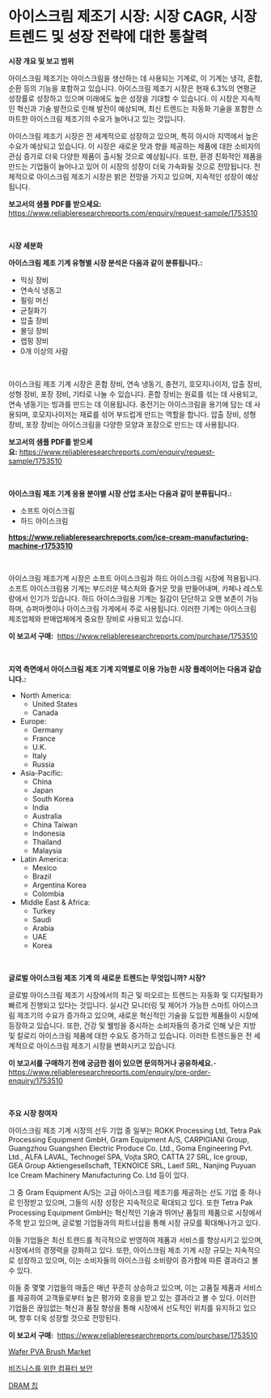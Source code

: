 <p><h1>아이스크림 제조기 시장: 시장 CAGR, 시장 트렌드 및 성장 전략에 대한 통찰력</h1></p><p><strong>시장 개요 및 보고 범위</strong></p>
<p><p>아이스크림 제조기는 아이스크림을 생산하는 데 사용되는 기계로, 이 기계는 냉각, 혼합, 순환 등의 기능을 포함하고 있습니다. 아이스크림 제조기 시장은 현재 6.3%의 연평균 성장률로 성장하고 있으며 미래에도 높은 성장을 기대할 수 있습니다. 이 시장은 지속적인 혁신과 기술 발전으로 인해 발전이 예상되며, 최신 트렌드는 자동화 기술을 포함한 스마트한 아이스크림 제조기의 수요가 늘어나고 있는 것입니다.</p><p>아이스크림 제조기 시장은 전 세계적으로 성장하고 있으며, 특히 아시아 지역에서 높은 수요가 예상되고 있습니다. 이 시장은 새로운 맛과 향을 제공하는 제품에 대한 소비자의 관심 증가로 더욱 다양한 제품이 출시될 것으로 예상됩니다. 또한, 환경 친화적인 제품을 만드는 기업들이 늘어나고 있어 이 시장의 성장이 더욱 가속화될 것으로 전망됩니다. 전체적으로 아이스크림 제조기 시장은 밝은 전망을 가지고 있으며, 지속적인 성장이 예상됩니다.</p></p>
<p><strong>보고서의 샘플 PDF를 받으세요:</strong> <a href="https://www.reliableresearchreports.com/enquiry/request-sample/1753510">https://www.reliableresearchreports.com/enquiry/request-sample/1753510</a></p>
<p>&nbsp;</p>
<p><strong>시장 세분화</strong></p>
<p><strong>아이스크림 제조 기계 유형별 시장 분석은 다음과 같이 분류됩니다.:</strong></p>
<p><ul><li>믹싱 장비</li><li>연속식 냉동고</li><li>필링 머신</li><li>균질화기</li><li>압출 장비</li><li>몰딩 장비</li><li>랩핑 장비</li><li>0개 이상의 사람</li></ul></p>
<p>&nbsp;</p>
<p><p>아이스크림 제조 기계 시장은 혼합 장비, 연속 냉동기, 충전기, 호모지나이저, 압출 장비, 성형 장비, 포장 장비, 기타로 나눌 수 있습니다. 혼합 장비는 원료를 섞는 데 사용되고, 연속 냉동기는 빙과를 만드는 데 이용됩니다. 충전기는 아이스크림을 용기에 담는 데 사용되며, 호모지나이저는 재료를 섞어 부드럽게 만드는 역할을 합니다. 압출 장비, 성형 장비, 포장 장비는 아이스크림을 다양한 모양과 포장으로 만드는 데 사용됩니다.</p></p>
<p><strong>보고서의 샘플 PDF를 받으세요:</strong>&nbsp;<a href="https://www.reliableresearchreports.com/enquiry/request-sample/1753510">https://www.reliableresearchreports.com/enquiry/request-sample/1753510</a></p>
<p>&nbsp;</p>
<p><strong> 아이스크림 제조 기계 응용 분야별 시장 산업 조사는 다음과 같이 분류됩니다.:</strong></p>
<p><ul><li>소프트 아이스크림</li><li>하드 아이스크림</li></ul></p>
<p><strong><a href="https://www.reliableresearchreports.com/ice-cream-manufacturing-machine-r1753510">https://www.reliableresearchreports.com/ice-cream-manufacturing-machine-r1753510</a></strong></p>
<p>&nbsp;</p>
<p><p>아이스크림 제조기계 시장은 소프트 아이스크림과 하드 아이스크림 시장에 적용됩니다. 소프트 아이스크림용 기계는 부드러운 텍스처와 즐거운 맛을 만들어내며, 카페나 레스토랑에서 인기가 있습니다. 하드 아이스크림용 기계는 질감이 단단하고 오랜 보존이 가능하며, 슈퍼마켓이나 아이스크림 가게에서 주로 사용됩니다. 이러한 기계는 아이스크림 제조업체와 판매업체에게 중요한 장비로 사용되고 있습니다.</p></p>
<p><strong>이 보고서 구매:</strong>&nbsp; <a href="https://www.reliableresearchreports.com/purchase/1753510">https://www.reliableresearchreports.com/purchase/1753510</a></p>
<p>&nbsp;</p>
<p><strong>지역 측면에서 아이스크림 제조 기계 지역별로 이용 가능한 시장 플레이어는 다음과 같습니다.:</strong></p>
<p><ul>
    <li>
        North America:
        <ul>
            <li>United States</li>
            <li>Canada</li>
        </ul>
    </li>
    <li>
        Europe:
        <ul>
            <li>Germany</li>
            <li>France</li>
            <li>U.K.</li>
            <li>Italy</li>
            <li>Russia</li>
        </ul>
    </li>
    <li>
        Asia-Pacific:
        <ul>
            <li>China</li>
            <li>Japan</li>
            <li>South Korea</li>
            <li>India</li>
            <li>Australia</li>
            <li>China Taiwan</li>
            <li>Indonesia</li>
            <li>Thailand</li>
            <li>Malaysia</li>
        </ul>
    </li>
    <li>
        Latin America:
        <ul>
            <li>Mexico</li>
            <li>Brazil</li>
            <li>Argentina Korea</li>
            <li>Colombia</li>
        </ul>
    </li>
    <li>
        Middle East & Africa:
        <ul>
            <li>Turkey</li>
            <li>Saudi</li>
            <li>Arabia</li>
            <li>UAE</li>
            <li>Korea</li>
        </ul>
    </li>
    </ul></p>
<p>&nbsp;</p>
<p><strong>글로벌 아이스크림 제조 기계 의 새로운 트렌드는 무엇입니까? 시장?</strong></p>
<p><p>글로벌 아이스크림 제조기 시장에서의 최근 및 떠오르는 트렌드는 자동화 및 디지털화가 빠르게 진행되고 있다는 것입니다. 실시간 모니터링 및 제어가 가능한 스마트 아이스크림 제조기의 수요가 증가하고 있으며, 새로운 혁신적인 기술을 도입한 제품들이 시장에 등장하고 있습니다. 또한, 건강 및 웰빙을 중시하는 소비자들의 증가로 인해 낮은 지방 및 칼로리 아이스크림 제품에 대한 수요도 증가하고 있습니다. 이러한 트렌드들은 전 세계적으로 아이스크림 제조기 시장을 변화시키고 있습니다.</p></p>
<p><strong>이 보고서를 구매하기 전에 궁금한 점이 있으면 문의하거나 공유하세요.</strong>- <a href="https://www.reliableresearchreports.com/enquiry/pre-order-enquiry/1753510">https://www.reliableresearchreports.com/enquiry/pre-order-enquiry/1753510</a></p>
<p>&nbsp;</p>
<p><strong>주요 시장 참여자</strong></p>
<p><p>아이스크림 제조 기계 시장의 선두 기업 중 일부는 ROKK Processing Ltd, Tetra Pak Processing Equipment GmbH, Gram Equipment A/S, CARPIGIANI Group, Guangzhou Guangshen Electric Produce Co. Ltd., Goma Engineering Pvt. Ltd., ALFA LAVAL, Technogel SPA, Vojta SRO, CATTA 27 SRL, Ice group, GEA Group Aktiengesellschaft, TEKNOICE SRL, Laeif SRL, Nanjing Puyuan Ice Cream Machinery Manufacturing Co. Ltd 등이 있다. </p><p>그 중 Gram Equipment A/S는 고급 아이스크림 제조기를 제공하는 선도 기업 중 하나로 인정받고 있으며, 그들의 시장 성장은 지속적으로 확대되고 있다. 또한 Tetra Pak Processing Equipment GmbH는 혁신적인 기술과 뛰어난 품질의 제품으로 시장에서 주목 받고 있으며, 글로벌 기업들과의 파트너십을 통해 시장 규모를 확대해나가고 있다.</p><p>이들 기업들은 최신 트렌드를 적극적으로 반영하여 제품과 서비스를 향상시키고 있으며, 시장에서의 경쟁력을 강화하고 있다. 또한, 아이스크림 제조 기계 시장 규모는 지속적으로 성장하고 있으며, 이는 소비자들의 아이스크림 소비량이 증가함에 따른 결과라고 볼 수 있다.</p><p>이들 중 몇몇 기업들의 매출은 매년 꾸준히 상승하고 있으며, 이는 고품질 제품과 서비스를 제공하여 고객들로부터 높은 평가와 호응을 받고 있는 결과라고 볼 수 있다. 이러한 기업들은 끊임없는 혁신과 품질 향상을 통해 시장에서 선도적인 위치를 유지하고 있으며, 향후 더욱 성장할 것으로 전망된다.</p></p>
<p><strong>이 보고서 구매:</strong>&nbsp;&nbsp;<a href="https://www.reliableresearchreports.com/purchase/1753510">https://www.reliableresearchreports.com/purchase/1753510</a></p>
<p><p><a href="https://cautious-neon-760.notion.site/Wafer-PVA-Brush-Market-Analysis-and-Sze-Forecasted-for-period-from-2024-to-2031-12cec8dc25bd4322be1a23b154c2ec4f">Wafer PVA Brush Market</a></p><p><a href="https://medium.com/@fly879567/%EC%BB%B4%ED%93%A8%ED%84%B0-%EB%B3%B4%EC%95%88-%EB%B9%84%EC%A6%88%EB%8B%88%EC%8A%A4-%EC%8B%9C%EC%9E%A5-%EA%B7%9C%EB%AA%A8%EB%8A%94-%EA%B8%80%EB%A1%9C%EB%B2%8C-%EC%82%B0%EC%97%85%EC%97%90%EC%84%9C-%EC%B5%9C%EC%83%81%EC%9D%98-%EB%A7%88%EC%BC%80%ED%8C%85-%EC%B1%84%EB%84%90%EC%9D%84-%EB%B3%B4%EC%97%AC%EC%A4%8D%EB%8B%88%EB%8B%A4-40e43cba2041">비즈니스를 위한 컴퓨터 보안</a></p><p><a href="https://medium.com/@heatherelasquez5675/dram-%EC%B9%A9-%EC%8B%9C%EC%9E%A5-%EB%B6%84%EC%84%9D-%EA%B7%B8-cagr-%EC%8B%9C%EC%9E%A5-%EC%84%B8%EB%B6%84%ED%99%94-%EB%B0%8F-%EA%B8%80%EB%A1%9C%EB%B2%8C-%EC%82%B0%EC%97%85-%EA%B0%9C%EC%9A%94-b320c6dd38d6">DRAM 칩</a></p></p>